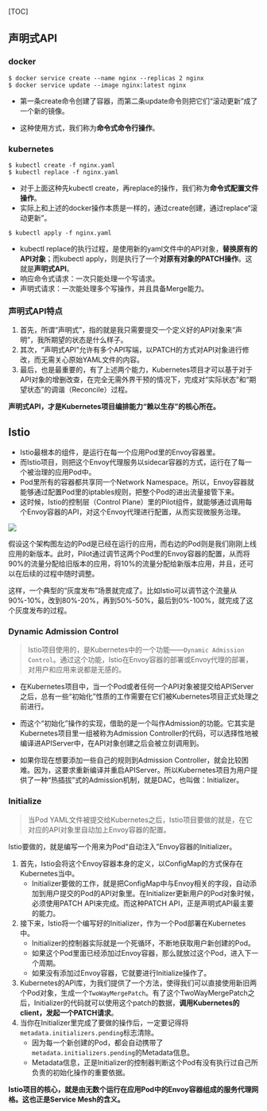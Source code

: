 [TOC]

## 声明式API

### docker

``` shell
$ docker service create --name nginx --replicas 2 nginx
$ docker service update --image nginx:latest nginx
```

- 第一条create命令创建了容器，而第二条update命令则把它们“滚动更新”成了一个新的镜像。

- 这种使用方式，我们称为**命令式命令行操作**。

### kubernetes

```shell
$ kubectl create -f nginx.yaml
$ kubectl replace -f nginx.yaml
```

- 对于上面这种先kubectl create，再replace的操作，我们称为**命令式配置文件操作**。
- 实际上和上述的docker操作本质是一样的，通过create创建，通过replace“滚动更新”。

```shell
$ kubectl apply -f nginx.yaml
```

- kubectl replace的执行过程，是使用新的yaml文件中的API对象，**替换原有的API对象**；而kubectl apply，则是执行了一个**对原有对象的PATCH操作**。这就是**声明式API**。
- 响应命令式请求：一次只能处理一个写请求。
- 声明式请求：一次能处理多个写操作，并且具备Merge能力。



### 声明式API特点

1. 首先，所谓“声明式”，指的就是我只需要提交一个定义好的API对象来“声明”，我所期望的状态是什么样子。
2. 其次，“声明式API”允许有多个API写端，以PATCH的方式对API对象进行修改，而无需关心原始YAML文件的内容。
3. 最后，也是最重要的，有了上述两个能力，Kubernetes项目才可以基于对于API对象的增删改查，在完全无需外界干预的情况下，完成对“实际状态”和“期望状态”的调谐（Reconcile）过程。

**声明式API，才是Kubernetes项目编排能力“赖以生存”的核心所在。**



## Istio

- Istio最根本的组件，是运行在每一个应用Pod里的Envoy容器里。
- 而Istio项目，则把这个Envoy代理服务以sidecar容器的方式，运行在了每一个被治理的应用Pod中。
- Pod里所有的容器都共享同一个Network Namespace。所以，Envoy容器就能够通过配置Pod里的iptables规则，把整个Pod的进出流量接管下来。
- 这时候，Istio的控制层（Control Plane）里的Pilot组件，就能够通过调用每个Envoy容器的API，对这个Envoy代理进行配置，从而实现微服务治理。

![](https://cdn.jsdelivr.net/gh/Bruce0hh/pic-bed/20220807013955.png)

假设这个架构图左边的Pod是已经在运行的应用，而右边的Pod则是我们刚刚上线应用的新版本。此时，Pilot通过调节这两个Pod里的Envoy容器的配置，从而将90%的流量分配给旧版本的应用，将10%的流量分配给新版本应用，并且，还可以在后续的过程中随时调整。

这样，一个典型的“灰度发布”场景就完成了。比如Istio可以调节这个流量从90%-10%，改到80%-20%，再到50%-50%，最后到0%-100%，就完成了这个灰度发布的过程。

### Dynamic Admission Control

>  Istio项目使用的，是Kubernetes中的一个功能——`Dynamic Admission Control`。通过这个功能，Istio在Envoy容器的部署或Envoy代理的部署，对用户和应用来说都是无感的。

- 在Kubernetes项目中，当一个Pod或者任何一个API对象被提交给APIServer之后，总有一些“初始化”性质的工作需要在它们被Kubernetes项目正式处理之前进行。

- 而这个“初始化”操作的实现，借助的是一个叫作Admission的功能。它其实是Kubernetes项目里一组被称为Admission Controller的代码，可以选择性地被编译进APIServer中，在API对象创建之后会被立刻调用到。
- 如果你现在想要添加一些自己的规则到Admission Controller，就会比较困难。因为，这要求重新编译并重启APIServer。所以Kubernetes项目为用户提供了一种“热插拔”式的Admission机制，就是DAC，也叫做：Initializer。

### Initialize

> 当Pod YAML文件被提交给Kubernetes之后，Istio项目要做的就是，在它对应的API对象里自动加上Envoy容器的配置。

Istio要做的，就是编写一个用来为Pod“自动注入”Envoy容器的Initializer。

1. 首先，Istio会将这个Envoy容器本身的定义，以ConfigMap的方式保存在Kubernetes当中。
   - Initializer要做的工作，就是把ConfigMap中与Envoy相关的字段，自动添加到用户提交的Pod的API对象里。在Initializer更新用户的Pod对象时候，必须使用PATCH API来完成。而这种PATCH API，正是声明式API最主要的能力。
2. 接下来，Istio将一个编写好的Initializer，作为一个Pod部署在Kubernetes中。
   - Initializer的控制器实际就是一个死循环，不断地获取用户新创建的Pod。
   - 如果这个Pod里面已经添加过Envoy容器，那么就放过这个Pod，进入下一个周期。
   - 如果没有添加过Envoy容器，它就要进行Initialize操作了。
3. Kubernetes的API库，为我们提供了一个方法，使得我们可以直接使用新旧两个Pod对象，生成一个`TwoWayMergePatch`。有了这个TwoWayMergePatch之后，Initializer的代码就可以使用这个patch的数据，**调用Kubernetes的client，发起一个PATCH请求**。
4. 当你在Initializer里完成了要做的操作后，一定要记得将`metadata.initializers.pending`标志清除。
   - 因为每一个新创建的Pod，都会自动携带了`metadata.initializers.pending`的Metadata信息。
   - Metadata信息，正是Initializer的控制器判断这个Pod有没有执行过自己所负责的初始化操作的重要依据。

**Istio项目的核心，就是由无数个运行在应用Pod中的Envoy容器组成的服务代理网格。这也正是Service Mesh的含义。**

